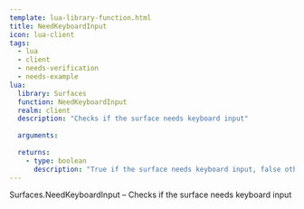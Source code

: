 ```yaml
---
template: lua-library-function.html
title: NeedKeyboardInput
icon: lua-client
tags:
  - lua
  - client
  - needs-verification
  - needs-example
lua:
  library: Surfaces
  function: NeedKeyboardInput
  realm: client
  description: "Checks if the surface needs keyboard input"
  
  arguments:
  
  returns:
    - type: boolean
      description: "True if the surface needs keyboard input, false otherwise."
---
```


<div class="lua__search__keywords">
Surfaces.NeedKeyboardInput &#x2013; Checks if the surface needs keyboard input
</div>
